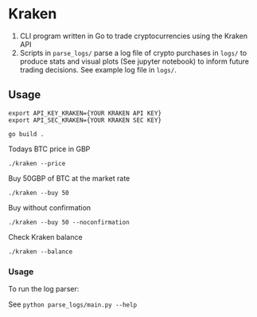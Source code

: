 # Kraken

1) CLI program written in Go to trade cryptocurrencies using the Kraken API
2) Scripts in ```parse_logs/``` parse a log file of crypto purchases in ```logs/``` to produce stats and visual plots (See jupyter notebook) to inform future trading decisions. See example log file in ```logs/```. 

## Usage
```
export API_KEY_KRAKEN={YOUR KRAKEN API KEY}
export API_SEC_KRAKEN={YOUR KRAKEN SEC KEY}
```
```
go build .
```
Todays BTC price in GBP
```
./kraken --price
```
Buy 50GBP of BTC at the market rate
```
./kraken --buy 50
```
Buy without confirmation
```
./kraken --buy 50 --noconfirmation
```
Check Kraken balance
```
./kraken --balance 
```

### Usage

To run the log parser:

See ```python parse_logs/main.py --help```

